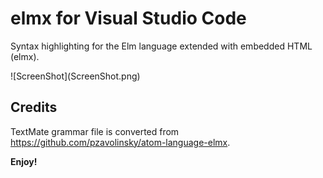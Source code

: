 # elmx for Visual Studio Code

Syntax highlighting for the Elm language extended with embedded HTML (elmx).

\!\[ScreenShot\]\(ScreenShot.png\)

## Credits

 TextMate grammar file is converted from <https://github.com/pzavolinsky/atom-language-elmx>.

**Enjoy!**
